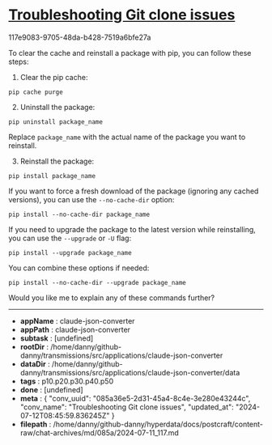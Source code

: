 # [Troubleshooting Git clone issues](https://claude.ai/chat/085a36e5-2d31-45a4-8c4e-3e280e43244c)

117e9083-9705-48da-b428-7519a6bfe27a

 To clear the cache and reinstall a package with pip, you can follow these steps:

1. Clear the pip cache:
```
pip cache purge
```

2. Uninstall the package:
```
pip uninstall package_name
```
Replace `package_name` with the actual name of the package you want to reinstall.

3. Reinstall the package:
```
pip install package_name
```

If you want to force a fresh download of the package (ignoring any cached versions), you can use the `--no-cache-dir` option:

```
pip install --no-cache-dir package_name
```

If you need to upgrade the package to the latest version while reinstalling, you can use the `--upgrade` or `-U` flag:

```
pip install --upgrade package_name
```

You can combine these options if needed:

```
pip install --no-cache-dir --upgrade package_name
```

Would you like me to explain any of these commands further?

---

* **appName** : claude-json-converter
* **appPath** : claude-json-converter
* **subtask** : [undefined]
* **rootDir** : /home/danny/github-danny/transmissions/src/applications/claude-json-converter
* **dataDir** : /home/danny/github-danny/transmissions/src/applications/claude-json-converter/data
* **tags** : p10.p20.p30.p40.p50
* **done** : [undefined]
* **meta** : {
  "conv_uuid": "085a36e5-2d31-45a4-8c4e-3e280e43244c",
  "conv_name": "Troubleshooting Git clone issues",
  "updated_at": "2024-07-12T08:45:59.836245Z"
}
* **filepath** : /home/danny/github-danny/hyperdata/docs/postcraft/content-raw/chat-archives/md/085a/2024-07-11_117.md